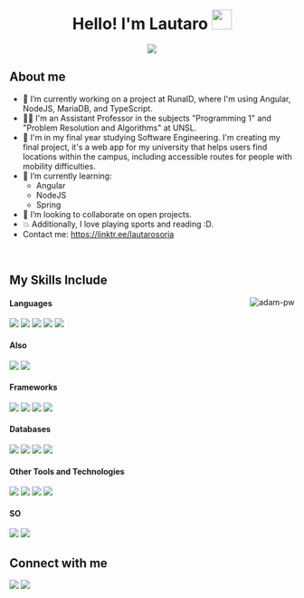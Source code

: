 <h1 align="center"><b>Hello! I'm Lautaro </b><img src="https://media.giphy.com/media/hvRJCLFzcasrR4ia7z/giphy.gif" width="35"></h1>

<p align="center">
  <a href="https://github.com/DenverCoder1/readme-typing-svg"><img src="https://readme-typing-svg.herokuapp.com?font=Time+New+Roman&color=cyan&size=25&center=true&vCenter=true&width=600&height=100&lines=Software+Engineer+Student,;Self-taught+Developer,;Assistant+University+Professor,;Developer,;Love+to+learn+new+stuff..<3"></a>
</p>

## About me
- 🚀 I’m currently working on a project at RunaID, where I'm using Angular, NodeJS, MariaDB, and TypeScript.
- 👨‍🏫 I'm an Assistant Professor in the subjects "Programming 1" and "Problem Resolution and Algorithms" at UNSL.
- 🔭 I'm in my final year studying Software Engineering. I'm creating my final project, it's a web app for my university that helps users find locations within the campus, including accessible routes for people with mobility difficulties.
- 🌱 I’m currently learning:
  - Angular
  - NodeJS
  - Spring
- 👯 I’m looking to collaborate on open projects.
- 💥 Additionally, I love playing sports and reading :D.
- Contact me: https://linktr.ee/lautarosoria
<br>

## My Skills Include

<p><img align="right" src="https://github.com/Adam-pw/Adam-pw/blob/main/animation_500_kxa883sd.gif" alt="adam-pw" /></p>

<h4> Languages </h4>
<span> 
  <img src="https://img.shields.io/badge/C-00599C?style=for-the-badge&logo=c&logoColor=white">
  <img src="https://img.shields.io/badge/JavaScript-F7DF1E?style=for-the-badge&logo=javascript&logoColor=black">
  <img src="https://img.shields.io/badge/Java-ED8B00?style=for-the-badge&logo=java&logoColor=white">
  <img src="https://img.shields.io/badge/python-3670A0?style=for-the-badge&logo=python&logoColor=ffdd54">
  <img src="https://img.shields.io/badge/PHP-777BB4?style=for-the-badge&logo=php&logoColor=white">
</span>

<h4> Also </h4>
<span> 
  <img src="https://img.shields.io/badge/HTML5-E34F26?style=for-the-badge&logo=html5&logoColor=white">
  <img src="https://img.shields.io/badge/CSS3-1572B6?style=for-the-badge&logo=css3&logoColor=white">
</span>

<h4> Frameworks </h4>
<span>
  <img src="https://img.shields.io/badge/Bootstrap-563D7C?style=for-the-badge&logo=bootstrap&logoColor=white"> <!-- BootStrap -->
  <img src="https://img.shields.io/badge/angular-%23DD0031.svg?style=for-the-badge&logo=angular&logoColor=white"> <!-- Angular --> 
  <img src="https://img.shields.io/badge/node.js-6DA55F?style=for-the-badge&logo=node.js&logoColor=white"> <!-- NodeJS -->
  <img src="https://img.shields.io/badge/Apache%20Spark-FDEE21?style=flat-square&logo=apachespark&logoColor=black"> <!-- Apache Spark -->
</span>

<h4> Databases </h4>
<span>
  <img src="https://img.shields.io/badge/MySQL-00000F?style=for-the-badge&logo=mysql&logoColor=white">
  <img src="https://img.shields.io/badge/postgres-%23316192.svg?style=for-the-badge&logo=postgresql&logoColor=white">
  <img src="https://img.shields.io/badge/MariaDB-003545?style=for-the-badge&logo=mariadb&logoColor=white">
  <img src="https://img.shields.io/badge/sqlite-%2307405e.svg?style=for-the-badge&logo=sqlite&logoColor=white">  
</span>

<h4> Other Tools and Technologies </h4>
<span>
  <img src="https://img.shields.io/badge/Git-F05032?style=for-the-badge&logo=git&logoColor=white">
  <img src="https://img.shields.io/badge/Xampp-F37623?style=for-the-badge&logo=xampp&logoColor=white">
  <img src="https://img.shields.io/badge/Postman-FF6C37?style=for-the-badge&logo=postman&logoColor=white">
  <img src="https://img.shields.io/badge/jira-%230A0FFF.svg?style=for-the-badge&logo=jira&logoColor=white"> 
</span>

<h4> SO </h4>
<span> 
  <img src="https://img.shields.io/badge/Linux-FCC624?style=for-the-badge&logo=linux&logoColor=black">
  <img src="https://img.shields.io/badge/Windows-0078D6?style=for-the-badge&logo=windows&logoColor=white">
</span>


## Connect with me
<a target="_blank" href="https://www.linkedin.com/in/lautaro-soria/"><img src="https://img.shields.io/badge/-LinkedIn-0077B5?style=for-the-badge&logo=Linkedin&logoColor=white"></img></a>
<a target="_blank" href="mailto:dielauts@gmail.com"><img src="https://img.shields.io/badge/-Gmail-D14836?style=for-the-badge&logo=Gmail&logoColor=white"></img></a>
<br>
<br>


<!-- iconos: https://github.com/Ileriayo/markdown-badges --> 


